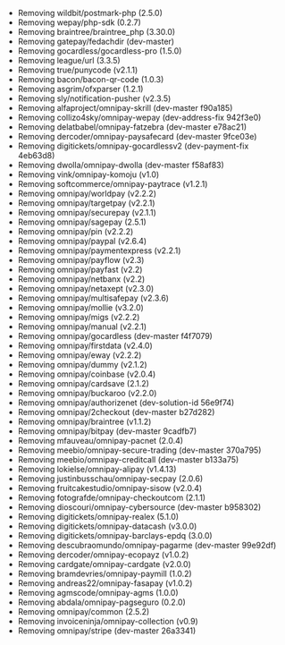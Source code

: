   - Removing wildbit/postmark-php (2.5.0)
  - Removing wepay/php-sdk (0.2.7)
  - Removing braintree/braintree_php (3.30.0)
  - Removing gatepay/fedachdir (dev-master)
  - Removing gocardless/gocardless-pro (1.5.0)
  - Removing league/url (3.3.5)
  - Removing true/punycode (v2.1.1)
  - Removing bacon/bacon-qr-code (1.0.3)
  - Removing asgrim/ofxparser (1.2.1)
  - Removing sly/notification-pusher (v2.3.5)
  - Removing alfaproject/omnipay-skrill (dev-master f90a185)
  - Removing collizo4sky/omnipay-wepay (dev-address-fix 942f3e0)
  - Removing delatbabel/omnipay-fatzebra (dev-master e78ac21)
  - Removing dercoder/omnipay-paysafecard (dev-master 9fce03e)
  - Removing digitickets/omnipay-gocardlessv2 (dev-payment-fix 4eb63d8)
  - Removing dwolla/omnipay-dwolla (dev-master f58af83)
  - Removing vink/omnipay-komoju (v1.0)
  - Removing softcommerce/omnipay-paytrace (v1.2.1)
  - Removing omnipay/worldpay (v2.2.2)
  - Removing omnipay/targetpay (v2.2.1)
  - Removing omnipay/securepay (v2.1.1)
  - Removing omnipay/sagepay (2.5.1)
  - Removing omnipay/pin (v2.2.2)
  - Removing omnipay/paypal (v2.6.4)
  - Removing omnipay/paymentexpress (v2.2.1)
  - Removing omnipay/payflow (v2.3)
  - Removing omnipay/payfast (v2.2)
  - Removing omnipay/netbanx (v2.2)
  - Removing omnipay/netaxept (v2.3.0)
  - Removing omnipay/multisafepay (v2.3.6)
  - Removing omnipay/mollie (v3.2.0)
  - Removing omnipay/migs (v2.2.2)
  - Removing omnipay/manual (v2.2.1)
  - Removing omnipay/gocardless (dev-master f4f7079)
  - Removing omnipay/firstdata (v2.4.0)
  - Removing omnipay/eway (v2.2.2)
  - Removing omnipay/dummy (v2.1.2)
  - Removing omnipay/coinbase (v2.0.4)
  - Removing omnipay/cardsave (2.1.2)
  - Removing omnipay/buckaroo (v2.2.0)
  - Removing omnipay/authorizenet (dev-solution-id 56e9f74)
  - Removing omnipay/2checkout (dev-master b27d282)
  - Removing omnipay/braintree (v1.1.2)
  - Removing omnipay/bitpay (dev-master 9cadfb7)
  - Removing mfauveau/omnipay-pacnet (2.0.4)
  - Removing meebio/omnipay-secure-trading (dev-master 370a795)
  - Removing meebio/omnipay-creditcall (dev-master b133a75)
  - Removing lokielse/omnipay-alipay (v1.4.13)
  - Removing justinbusschau/omnipay-secpay (2.0.6)
  - Removing fruitcakestudio/omnipay-sisow (v2.0.4)
  - Removing fotografde/omnipay-checkoutcom (2.1.1)
  - Removing dioscouri/omnipay-cybersource (dev-master b958302)
  - Removing digitickets/omnipay-realex (5.1.0)
  - Removing digitickets/omnipay-datacash (v3.0.0)
  - Removing digitickets/omnipay-barclays-epdq (3.0.0)
  - Removing descubraomundo/omnipay-pagarme (dev-master 99e92df)
  - Removing dercoder/omnipay-ecopayz (v1.0.2)
  - Removing cardgate/omnipay-cardgate (v2.0.0)
  - Removing bramdevries/omnipay-paymill (1.0.2)
  - Removing andreas22/omnipay-fasapay (v1.0.2)
  - Removing agmscode/omnipay-agms (1.0.0)
  - Removing abdala/omnipay-pagseguro (0.2.0)
  - Removing omnipay/common (2.5.2)
  - Removing invoiceninja/omnipay-collection (v0.9)
  - Removing omnipay/stripe (dev-master 26a3341)


